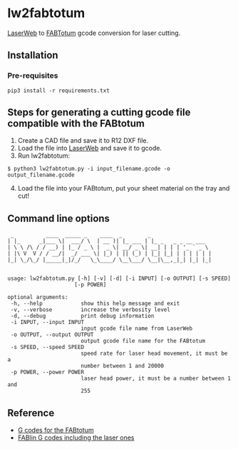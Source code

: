 # lw2fabtotum
[LaserWeb](https://github.com/LaserWeb/LaserWeb4/wiki) to [FABTotum](https://github.com/FABtotum) gcode conversion for laser cutting.

## Installation

### Pre-requisites

```
pip3 install -r requirements.txt
```

## Steps for generating a cutting gcode file compatible with the FABtotum

1. Create a CAD file and save it to R12 DXF file.
2. Load the file into [LaserWeb](https://github.com/LaserWeb/LaserWeb4) and save it to gcode.
3. Run lw2fabtotum:

```
$ python3 lw2fabtotum.py -i input_filename.gcode -o output_filename.gcode
```

4. Load the file into your FABtotum, put your sheet material on the tray and cut!

## Command line options

```
 _          ____  _____ _    ____  _        _
| |_      _|___ \|  ___/ \  | __ )| |_ ___ | |_ _   _ _ __ ___
| \ \ /\ / / __) | |_ / _ \ |  _ \| __/ _ \| __| | | | '_ ` _ \
| |\ V  V / / __/|  _/ ___ \| |_) | || (_) | |_| |_| | | | | | |
|_| \_/\_/ |_____|_|/_/   \_\____/ \__\___/ \__|\__,_|_| |_| |_|


usage: lw2fabtotum.py [-h] [-v] [-d] [-i INPUT] [-o OUTPUT] [-s SPEED]
                     [-p POWER]

optional arguments:
 -h, --help            show this help message and exit
 -v, --verbose         increase the verbosity level
 -d, --debug           print debug information
 -i INPUT, --input INPUT
                       input gcode file name from LaserWeb
 -o OUTPUT, --output OUTPUT
                       output gcode file name for the FABtotum
 -s SPEED, --speed SPEED
                       speed rate for laser head movement, it must be a
                       number between 1 and 20000
 -p POWER, --power POWER
                       laser head power, it must be a number between 1 and
                       255
```

## Reference

* [G codes for the FABtotum](https://github.com/Opentotum/Opentotum/wiki/G-Code)
* [FABlin G codes including the laser ones](http://fabtotum.github.io/FABlin/#File:Marlin_main.cpp:M61)
